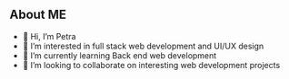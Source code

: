## About ME ##
- 👋 Hi, I’m Petra
- 👀 I’m interested in full stack web development and UI/UX design
- 🌱 I’m currently learning Back end web development
- 💞️ I’m looking to collaborate on interesting web development projects
<!-- 📫 How to reach me ... -->

<!---
Petra-Cae/Petra-Cae is a ✨ special ✨ repository because its `README.md` (this file) appears on your GitHub profile.
You can click the Preview link to take a look at your changes.
--->
